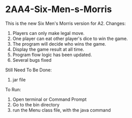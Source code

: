 # 2AA4-Six-Men-s-Morris
This is the new Six Men's Morris version for A2.
Changes:
1. Players can only make legal move.
2. One player can eat other player's dice to win the game.
3. The program will decide who wins the game.
4. Display the game result at all time.
5. Program flow logic has been updated.
6. Several bugs fixed

Still Need To Be Done:
1.  jar file

To Run:
1. Open terminal or Command Prompt
2. Go to the bin directory
3. run the Menu class file, with the java command